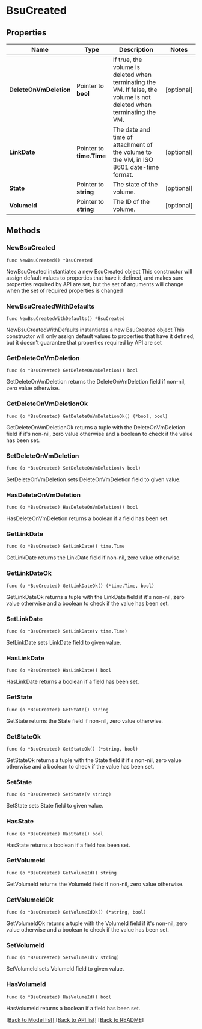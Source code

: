 # BsuCreated

## Properties

Name | Type | Description | Notes
------------ | ------------- | ------------- | -------------
**DeleteOnVmDeletion** | Pointer to **bool** | If true, the volume is deleted when terminating the VM. If false, the volume is not deleted when terminating the VM. | [optional] 
**LinkDate** | Pointer to **time.Time** | The date and time of attachment of the volume to the VM, in ISO 8601 date-time format. | [optional] 
**State** | Pointer to **string** | The state of the volume. | [optional] 
**VolumeId** | Pointer to **string** | The ID of the volume. | [optional] 

## Methods

### NewBsuCreated

`func NewBsuCreated() *BsuCreated`

NewBsuCreated instantiates a new BsuCreated object
This constructor will assign default values to properties that have it defined,
and makes sure properties required by API are set, but the set of arguments
will change when the set of required properties is changed

### NewBsuCreatedWithDefaults

`func NewBsuCreatedWithDefaults() *BsuCreated`

NewBsuCreatedWithDefaults instantiates a new BsuCreated object
This constructor will only assign default values to properties that have it defined,
but it doesn't guarantee that properties required by API are set

### GetDeleteOnVmDeletion

`func (o *BsuCreated) GetDeleteOnVmDeletion() bool`

GetDeleteOnVmDeletion returns the DeleteOnVmDeletion field if non-nil, zero value otherwise.

### GetDeleteOnVmDeletionOk

`func (o *BsuCreated) GetDeleteOnVmDeletionOk() (*bool, bool)`

GetDeleteOnVmDeletionOk returns a tuple with the DeleteOnVmDeletion field if it's non-nil, zero value otherwise
and a boolean to check if the value has been set.

### SetDeleteOnVmDeletion

`func (o *BsuCreated) SetDeleteOnVmDeletion(v bool)`

SetDeleteOnVmDeletion sets DeleteOnVmDeletion field to given value.

### HasDeleteOnVmDeletion

`func (o *BsuCreated) HasDeleteOnVmDeletion() bool`

HasDeleteOnVmDeletion returns a boolean if a field has been set.

### GetLinkDate

`func (o *BsuCreated) GetLinkDate() time.Time`

GetLinkDate returns the LinkDate field if non-nil, zero value otherwise.

### GetLinkDateOk

`func (o *BsuCreated) GetLinkDateOk() (*time.Time, bool)`

GetLinkDateOk returns a tuple with the LinkDate field if it's non-nil, zero value otherwise
and a boolean to check if the value has been set.

### SetLinkDate

`func (o *BsuCreated) SetLinkDate(v time.Time)`

SetLinkDate sets LinkDate field to given value.

### HasLinkDate

`func (o *BsuCreated) HasLinkDate() bool`

HasLinkDate returns a boolean if a field has been set.

### GetState

`func (o *BsuCreated) GetState() string`

GetState returns the State field if non-nil, zero value otherwise.

### GetStateOk

`func (o *BsuCreated) GetStateOk() (*string, bool)`

GetStateOk returns a tuple with the State field if it's non-nil, zero value otherwise
and a boolean to check if the value has been set.

### SetState

`func (o *BsuCreated) SetState(v string)`

SetState sets State field to given value.

### HasState

`func (o *BsuCreated) HasState() bool`

HasState returns a boolean if a field has been set.

### GetVolumeId

`func (o *BsuCreated) GetVolumeId() string`

GetVolumeId returns the VolumeId field if non-nil, zero value otherwise.

### GetVolumeIdOk

`func (o *BsuCreated) GetVolumeIdOk() (*string, bool)`

GetVolumeIdOk returns a tuple with the VolumeId field if it's non-nil, zero value otherwise
and a boolean to check if the value has been set.

### SetVolumeId

`func (o *BsuCreated) SetVolumeId(v string)`

SetVolumeId sets VolumeId field to given value.

### HasVolumeId

`func (o *BsuCreated) HasVolumeId() bool`

HasVolumeId returns a boolean if a field has been set.


[[Back to Model list]](../README.md#documentation-for-models) [[Back to API list]](../README.md#documentation-for-api-endpoints) [[Back to README]](../README.md)


